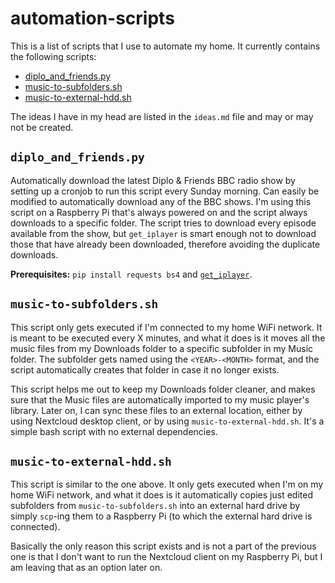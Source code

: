 # automation-scripts

This is a list of scripts that I use to automate my home. It currently contains the following scripts:

* [diplo_and_friends.py](#diplo_and_friendspy)
* [music-to-subfolders.sh](#music-to-subfolderssh)
* [music-to-external-hdd.sh](#music-to-external-hddsh)

The ideas I have in my head are listed in the `ideas.md` file and may or may not be created.

## `diplo_and_friends.py`

Automatically download the latest Diplo & Friends BBC radio show by setting up a cronjob to run this script every Sunday morning. Can easily be modified to automatically download any of the BBC shows. I'm using this script on a Raspberry Pi that's always powered on and the script always downloads to a specific folder. The script tries to download every episode available from the show, but `get_iplayer` is smart enough not to download those that have already been downloaded, therefore avoiding the duplicate downloads.

**Prerequisites:** `pip install requests bs4` and [`get_iplayer`](https://github.com/get-iplayer/get_iplayer).

## `music-to-subfolders.sh`

This script only gets executed if I'm connected to my home WiFi network. It is meant to be executed every X minutes, and what it does is it moves all the music files from my Downloads folder to a specific subfolder in my Music folder. The subfolder gets named using the `<YEAR>-<MONTH>` format, and the script automatically creates that folder in case it no longer exists.

This script helps me out to keep my Downloads folder cleaner, and makes sure that the Music files are automatically imported to my music player's library. Later on, I can sync these files to an external location, either by using Nextcloud desktop client, or by using `music-to-external-hdd.sh`. It's a simple bash script with no external dependencies.

## `music-to-external-hdd.sh`

This script is similar to the one above. It only gets executed when I'm on my home WiFi network, and what it does is it automatically copies just edited subfolders from `music-to-subfolders.sh` into an external hard drive by simply `scp`-ing them to a Raspberry Pi (to which the external hard drive is connected).

Basically the only reason this script exists and is not a part of the previous one is that I don't want to run the Nextcloud client on my Raspberry Pi, but I am leaving that as an option later on.
